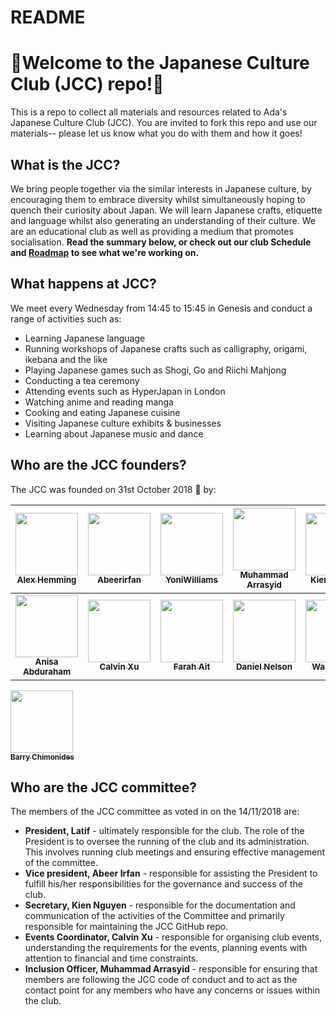 # README
# 🗾Welcome to the Japanese Culture Club (JCC) repo!🌸
This is a repo to collect all materials and resources related to Ada's Japanese Culture Club (JCC). You are invited to fork this repo and use our materials-- please let us know what you do with them and how it goes!

## What is the JCC?
We bring people together via the similar interests in Japanese culture, by encouraging them to embrace diversity whilst simultaneously hoping to quench their curiosity about Japan.
We will learn Japanese crafts, etiquette and language whilst also generating an understanding of their culture.
We are an educational club as well as providing a medium that promotes socialisation.
**Read the summary below, or check out our club Schedule and [Roadmap](https://docs.google.com/presentation/d/1y9HWxOAOBESb9N5SdeS4GuuCORGiCYX3ozi4u6DcILg/edit?usp=sharing) to see what we're working on.**

## What happens at JCC?
We meet every Wednesday from 14:45 to 15:45 in Genesis and conduct a range of activities such as:
- Learning Japanese language
- Running workshops of Japanese crafts such as calligraphy, origami, ikebana and the like
- Playing Japanese games such as Shogi, Go and Riichi Mahjong
- Conducting a tea ceremony
- Attending events such as HyperJapan in London
- Watching anime and reading manga
- Cooking and eating Japanese cuisine
- Visiting Japanese culture exhibits & businesses
- Learning about Japanese music and dance

## Who are the JCC founders?
The JCC was founded on 31st October 2018 🎃 by:

<!-- ALL-CONTRIBUTORS-LIST:START - Do not remove or modify this section -->
<!-- prettier-ignore -->
| [<img src="https://avatars1.githubusercontent.com/u/31309953?s=460&v=4" width="100px;"/><br /><sub><b>Alex Hemming</b></sub>](https://github.com/alexhemming) | [<img src="https://avatars1.githubusercontent.com/u/42802938?s=460&v=4" width="100px;"/><br /><sub><b>Abeerirfan</b></sub>](https://github.com/Abeerirfan) | [<img src="https://avatars2.githubusercontent.com/u/42770463?s=460&v=4" width="100px;"/><br /><sub><b>YoniWilliams</b></sub>](https://github.com/YoniWilliams) | [<img src="https://avatars3.githubusercontent.com/u/42770575?s=460&v=4" width="100px;"/><br /><sub><b>Muhammad Arrasyid</b></sub>](https://github.com/MuhammadArr01) | [<img src="https://avatars0.githubusercontent.com/u/42808957?s=460&v=4" width="100px;"/><br /><sub><b>Kien Nguyen</b></sub>](https://github.com/Knguyen2909) | 
| :---: | :---: | :---: | :---: | :---: | 
| [<img src="https://avatars3.githubusercontent.com/u/42807431?s=460&v=4" width="100px;"/><br /><sub><b>Anisa Abduraham</b></sub>](https://github.com/anisaabdurahman) | [<img src="https://avatars2.githubusercontent.com/u/43068487?s=460&v=4" width="100px;"/><br /><sub><b>Calvin Xu</b></sub>](https://github.com/koulze) | [<img src="https://avatars2.githubusercontent.com/u/42808411?s=460&v=4" width="100px;"/><br /><sub><b>Farah Ait</b></sub>](https://github.com/farahait) | [<img src="https://avatars0.githubusercontent.com/u/42809002?s=460&v=4" width="100px;"/><br /><sub><b>Daniel Nelson</b></sub>](https://github.com/dani3l16) | [<img src="https://avatars0.githubusercontent.com/u/42803065?s=460&v=4" width="100px;"/><br /><sub><b>Wares Islam</b></sub>](https://github.com/LowPing001) |
 [<img src="https://avatars0.githubusercontent.com/u/42803029?s=460&v=4" width="100px;"/><br /><sub><b>Barry Chimonides</b></sub>](https://github.com/BarryChim) 
## Who are the JCC committee?
The members of the JCC committee as voted in on the 14/11/2018 are:
- **President, Latif** - ultimately responsible for the club. The role of the President is to oversee the running of the club and its administration. This involves running club meetings and ensuring effective management of the committee. 
- **Vice president, Abeer Irfan** - responsible for assisting the President to fulfill his/her responsibilities for the governance and success of the club.
- **Secretary, Kien Nguyen** - responsible for the documentation and communication of the activities of the Committee and primarily responsible for maintaining the JCC GitHub repo.
- **Events Coordinator, Calvin Xu** - responsible for organising club events, understanding the requirements for the events, planning events with attention to financial and time constraints.
- **Inclusion Officer, Muhammad Arrasyid** - responsible for ensuring that members are following the JCC code of conduct and to act as the contact point for any members who have any concerns or issues within the club.
